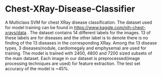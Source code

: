 # Chest-XRay-Disease-Classifier

A Multiclass SVM for chest XRay disease classification. The dataset used for model training can be found in https://www.kaggle.com/nih-chest-xrays/data . The dataset contains 14 different labels for the images. 13 of these labels are for diseases and the other label is to denote there is no finding of the 13 diseases in the corresponding XRay.  Among the 13 disease types, 3 diseases(nodule, cardiomegaly and emphysema) are used for training. The model is trained with 2400, 4800 and 7200 sized subsets of the main dataset. Each image in our dataset is preprocessed(image processing techniques are used) for feature extraction. The test set accuracy of the model is ~45%.
